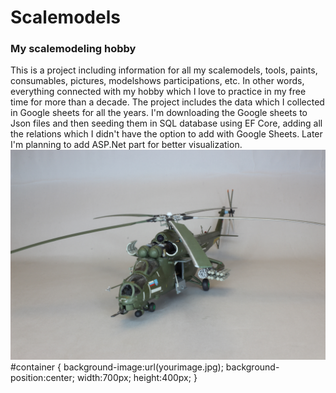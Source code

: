 

<div id="container">
   
# Scalemodels

<h3>My scalemodeling hobby</h3>
This is a project including information for all my scalemodels, tools, paints, consumables, pictures, modelshows participations, etc. In other words, everything connected with my hobby which I love to practice in my free time for more than a decade.
The project includes the data which I collected in Google sheets for all the years. I'm downloading the Google sheets to Json files and then seeding them in SQL database using EF Core, adding all the relations which I didn't have the option to add with Google Sheets.
Later I'm planning to add ASP.Net part for better visualization.


<img src="https://github.com/VelizarVeli/Scalemodels/blob/master/Datasets/IMG_2635.JPG">

</div>
#container {
    background-image:url(yourimage.jpg);
    background-position:center;
    width:700px;
    height:400px;
}
